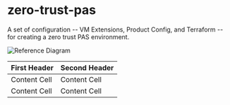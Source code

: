 # zero-trust-pas
A set of configuration -- VM Extensions, Product Config, and Terraform -- for creating a zero trust PAS environment.

![Reference Diagram](https://www.draw.io/?lightbox=1&highlight=0000ff&edit=_blank&layers=1&nav=1&title=Zero%20Trust%20PAS#Uhttps%3A%2F%2Fdrive.google.com%2Fa%2Fpivotal.io%2Fuc%3Fid%3D1XlFiPPphV89hBhs2cg5yUl08EH7w2YNL%26export%3Ddownload "Reference Diagram")


| First Header  | Second Header |
| ------------- | ------------- |
| Content Cell  | Content Cell  |
| Content Cell  | Content Cell  |
